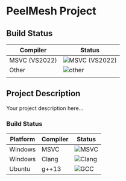 # PeelMesh Project

## Build Status

| Compiler      | Status                                                                                  |
| ------------- | --------------------------------------------------------------------------------------- |
| MSVC (VS2022) | ![MSVC (VS2022)](https://github.com/Nightinghost/workflow_test/actions/workflows/msvc.yml/badge.svg) |
| Other         | ![other](https://github.com/Nightinghost/workflow_test/actions/workflows/build.yml/badge.svg)                  |
|               |                                                                                         |

## Project Description
Your project description here... 

### Build Status

| Platform | Compiler | Status |
|----------|----------|--------|
| Windows  | MSVC     | ![MSVC](https://github.com/Nightinghost/workflow_test/ubuntu-gcc-status) |
| Windows  | Clang    | ![Clang](https://github.com/Nightinghost/workflow_test/ubuntu-gcc-status) |
| Ubuntu   | g++13    | ![GCC](https://github.com/Nightinghost/workflow_test/ubuntu-gcc-status) |

